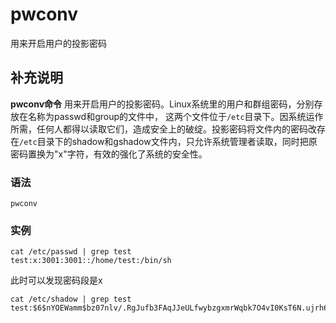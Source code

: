 pwconv
===

用来开启用户的投影密码

## 补充说明

**pwconv命令** 用来开启用户的投影密码。Linux系统里的用户和群组密码，分别存放在名称为passwd和group的文件中， 这两个文件位于`/etc`目录下。因系统运作所需，任何人都得以读取它们，造成安全上的破绽。投影密码将文件内的密码改存在`/etc`目录下的shadow和gshadow文件内，只允许系统管理者读取，同时把原密码置换为"x"字符，有效的强化了系统的安全性。

###  语法

```shell
pwconv
```

###  实例

```shell
cat /etc/passwd | grep test
test:x:3001:3001::/home/test:/bin/sh
```

此时可以发现密码段是x

```shell
cat /etc/shadow | grep test
test:$6$nYOEWamm$bz07nlv/.RgJufb3FAqJJeULfwybzgxmrWqbk7O4vI0KsT6N.ujrh6dDIUcAJdfjksyuyAFDPIngZeD3cgcf.0:15022:0:99999:7:::
```


<!-- Linux命令行搜索引擎：https://github.com/wsdo/linux-complete-guide.git -->
